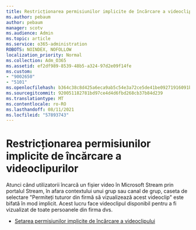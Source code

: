 ```yaml
---
title: Restricționarea permisiunilor implicite de încărcare a videoclipurilor
ms.author: pebaum
author: pebaum
manager: scotv
ms.audience: Admin
ms.topic: article
ms.service: o365-administration
ROBOTS: NOINDEX, NOFOLLOW
localization_priority: Normal
ms.collection: Adm_O365
ms.assetid: ef2df989-8539-48b5-a324-97d2e09f14fe
ms.custom:
- "9002650"
- "5101"
ms.openlocfilehash: b364c38c8d425a6eca9ab5c54e3a72ce5de41be09271916091b636b377c1c9be
ms.sourcegitcommit: 920051182781bd97ce4d4d6fbd268cb37b84d239
ms.translationtype: MT
ms.contentlocale: ro-RO
ms.lasthandoff: 08/11/2021
ms.locfileid: "57893743"
---
```

# <a name="restrict-default-video-upload-permissions"></a>Restricționarea permisiunilor implicite de încărcare a videoclipurilor

Atunci când utilizatorii încarcă un fișier video în Microsoft Stream prin portalul Stream, în afara contextului unui grup sau canal de grup, caseta de selectare "Permiteți tuturor din firmă să vizualizează acest videoclip" este bifată în mod implicit. Acest lucru face videoclipul disponibil pentru a fi vizualizat de toate persoanele din firma dvs.

- [Setarea permisiunilor implicite de încărcare a videoclipului](https://docs.microsoft.com/stream/default-video-permissions)
